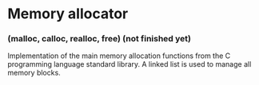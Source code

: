 # Memory allocator
### (malloc, calloc, realloc, free) (not finished yet)

Implementation of the main memory allocation functions from the C programming language standard library. A linked list is used to manage all memory blocks.
